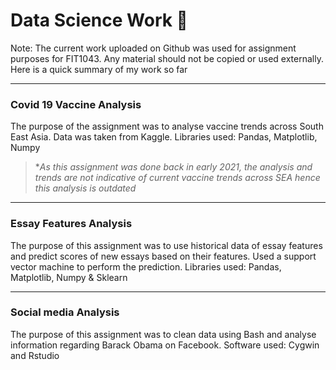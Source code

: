 # Data Science Work :camel:
Note: The current work uploaded on Github was used for assignment purposes for FIT1043. Any material should not be copied or used externally. 
Here is a quick summary of my work so far 

---
### Covid 19 Vaccine Analysis 
The purpose of the assignment was to analyse vaccine trends across South East Asia. Data was taken from Kaggle. 
Libraries used: Pandas, Matplotlib, Numpy 
> **As this assignment was done back in early 2021, the analysis and trends are not indicative of current vaccine trends across SEA hence this analysis is outdated* 
---
### Essay Features Analysis 

The purpose of this assignment was to use historical data of essay features and predict scores of new essays based on their features. Used a support vector machine to perform 
the prediction. 
Libraries used: Pandas, Matplotlib, Numpy & Sklearn 

--- 
### Social media Analysis 
The purpose of this assignment was to clean data using Bash and analyse information regarding Barack Obama on Facebook. 
Software used: Cygwin and Rstudio
